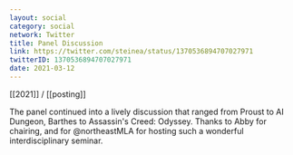 ```yaml
---
layout: social
category: social
network: Twitter
title: Panel Discussion
link: https://twitter.com/steinea/status/1370536894707027971
twitterID: 1370536894707027971
date: 2021-03-12
---
```


[[2021]] / [[posting]]

The panel continued into a lively discussion that ranged from Proust to AI Dungeon, Barthes to Assassin's Creed: Odyssey. Thanks to Abby for chairing, and for @northeastMLA for hosting such a wonderful interdisciplinary seminar.
